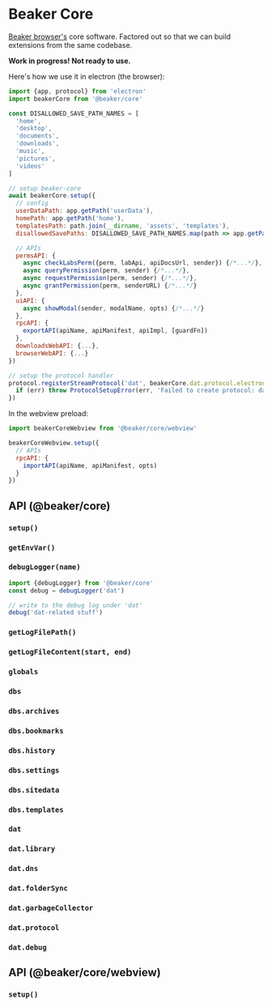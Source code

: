 # Beaker Core

[Beaker browser's](https://github.com/beakerbrowser/beaker) core software. Factored out so that we can build extensions from the same codebase.

**Work in progress! Not ready to use.**

Here's how we use it in electron (the browser):

```js
import {app, protocol} from 'electron'
import beakerCore from '@beaker/core'

const DISALLOWED_SAVE_PATH_NAMES = [
  'home',
  'desktop',
  'documents',
  'downloads',
  'music',
  'pictures',
  'videos'
]

// setup beaker-core
await beakerCore.setup({
  // config
  userDataPath: app.getPath('userData'),
  homePath: app.getPath('home'),
  templatesPath: path.join(__dirname, 'assets', 'templates'),
  disallowedSavePaths: DISALLOWED_SAVE_PATH_NAMES.map(path => app.getPath(path)),

  // APIs
  permsAPI: {
    async checkLabsPerm({perm, labApi, apiDocsUrl, sender}) {/*...*/},
    async queryPermission(perm, sender) {/*...*/},
    async requestPermission(perm, sender) {/*...*/},
    async grantPermission(perm, senderURL) {/*...*/}
  },
  uiAPI: {
    async showModal(sender, modalName, opts) {/*...*/}
  },
  rpcAPI: {
    exportAPI(apiName, apiManifest, apiImpl, [guardFn])
  },
  downloadsWebAPI: {...},
  browserWebAPI: {...}
})

// setup the protocol handler
protocol.registerStreamProtocol('dat', beakerCore.dat.protocol.electronHandler, err => {
  if (err) throw ProtocolSetupError(err, 'Failed to create protocol: dat')
})
```

In the webview preload:

```js
import beakerCoreWebview from '@beaker/core/webview'

beakerCoreWebview.setup({
  // APIs
  rpcAPI: {
    importAPI(apiName, apiManifest, opts)
  }
})
```

## API (@beaker/core)

### `setup()`

### `getEnvVar()`

### `debugLogger(name)`

```js
import {debugLogger} from '@beaker/core'
const debug = debugLogger('dat')

// write to the debug log under 'dat'
debug('dat-related stuff')
```

### `getLogFilePath()`

### `getLogFileContent(start, end)`

### `globals`

### `dbs`

### `dbs.archives`

### `dbs.bookmarks`

### `dbs.history`

### `dbs.settings`

### `dbs.sitedata`

### `dbs.templates`

### `dat`

### `dat.library`

### `dat.dns`

### `dat.folderSync`

### `dat.garbageCollector`

### `dat.protocol`

### `dat.debug`

## API (@beaker/core/webview)

### `setup()`